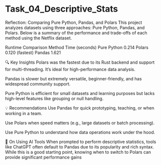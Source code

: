# Task_04_Descriptive_Stats


Reflection: Comparing Pure Python, Pandas, and Polars
This project analyzes datasets using three approaches: Pure Python, Pandas, and Polars. Below is a summary of the performance and trade-offs of each method using the Netflix dataset.

Runtime Comparison
Method	Time (seconds)
Pure Python	0.214
Polars	0.120 (fastest)
Pandas	1.621

🔍 Key Insights
Polars was the fastest due to its Rust backend and support for multi-threading. It’s ideal for high-performance data analysis.

Pandas is slower but extremely versatile, beginner-friendly, and has widespread community support.

Pure Python is efficient for small datasets and learning purposes but lacks high-level features like grouping or null handling.

💡 Recommendations
Use Pandas for quick prototyping, teaching, or when working in a team.

Use Polars when speed matters (e.g., large datasets or batch processing).

Use Pure Python to understand how data operations work under the hood.

🤖 On Using AI Tools
When prompted to perform descriptive statistics, tools like ChatGPT often default to Pandas due to its popularity and rich syntax. While this is a good starting point, knowing when to switch to Polars can provide significant performance gains
